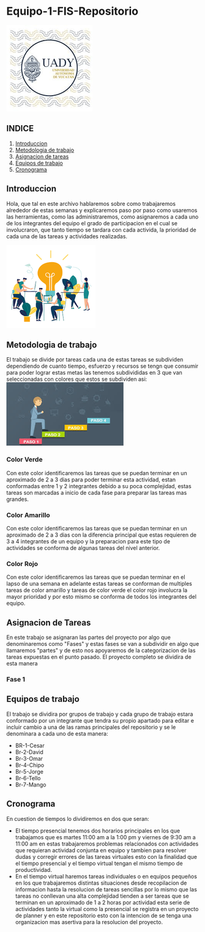 # Equipo-1-FIS-Repositorio

![UADY](https://github.com/Killercrod/Equipo-1-FIS-Repositorio/blob/main/Assets/UADY.png)

## INDICE

1. [Introduccion](#id1)
2. [Metodologia de trabajo](#id2)
3. [Asignacion de tareas](#id3)
4. [Equipos de trabajo](#id4)
5. [Cronograma](#id5)
   
## Introduccion<a name="id1"></a>

Hola, que tal en este archivo hablaremos sobre como trabajaremos alrededor de estas semanas y explicaremos paso por paso como usaremos las herramientas, como las administraremos, como asignaremos a cada uno de los integrantes del equipo el grado de participacion en el cual se involucraron, que tanto tiempo se tardara con cada activida, la prioridad de cada una de las tareas y actividades realizadas.

![EquipodeTrabajo](https://github.com/Killercrod/Equipo-1-FIS-Repositorio/blob/main/Assets/Equipodetrabajo.png)

## Metodologia de trabajo<a name="id2"></a>
El trabajo se divide por tareas cada una de estas tareas se subdividen dependiendo de cuanto tiempo, esfuerzo y recursos se tengn que consumir para poder lograr estas metas las tenemos subdivididas en 3 que van seleccionadas con colores que estos se subdividen asi:
  ![Metodologia](https://github.com/Killercrod/Equipo-1-FIS-Repositorio/blob/main/Assets/Metodologia.png)
   ### Color Verde 
   Con este color identificaremos las tareas que se puedan terminar en un aproximado de 2 a 3 dias para poder terminar esta actividad, estan conformadas entre 1 y     2 integrantes debido a su poca complejidad, estas tareas son marcadas a inicio de cada fase para preparar las tareas mas grandes. 
   ### Color Amarillo
   Con este color identificaremos las tareas que se puedan terminar en un aproximado de 2 a 3 dias con la diferencia principal que estas requieren de 3 a 4            integrantes de un equipo y la preparacion para este tipo de actividades se conforma de algunas tareas del nivel anterior.
   ### Color Rojo
   Con este color identificaremos las tareas que se puedan terminar en el lapso de una semana en adelante estas tareas se conforman de multiples tareas de color       amarillo y tareas de color verde el color rojo involucra la mayor prioridad y por esto mismo se conforma de todos los integrantes del equipo.
## Asignacion de Tareas<a name="id3"></a>
En este trabajo se asignaran las partes del proyecto por algo que denominaremos como "Fases" y estas fases se van a subdividir en algo que llamaremos "partes" y de esto nos apoyaremos de la categorizacion de las tareas expuestas en el punto pasado.
El proyecto completo se dividira de esta manera
   ### Fase 1

## Equipos de trabajo<a name="id4"></a>
El trabajo se dividira por grupos de trabajo y cada grupo de trabajo estara conformado por un integrante que tendra su propio apartado para editar e incluir cambio a una de las ramas principales del repositorio y se le denominara a cada uno de esta manera:
   - BR-1-Cesar
   - Br-2-David
   - Br-3-Omar
   - Br-4-Chipo
   - Br-5-Jorge
   - Br-6-Tello
   - Br-7-Mango
## Cronograma<a name="id5"></a>

En cuestion de tiempos lo dividiremos en dos que seran:

- El tiempo presencial tenemos dos horarios principales en los que trabajamos que es martes 11:00 am a la 1:00 pm y viernes de 9:30 am a 11:00 am en estas trabajaremos problemas relacionados con actividades que requieran actividad conjunta en equipo y tambien para resolver dudas y corregir errores de las tareas virtuales esto con la finalidad que el tiempo presencial y el tiempo virtual tengan el mismo tiempo de productividad. 
- En el tiempo virtual haremos tareas individuales o en equipos pequeños en los que trabajaremos distintas situaciones desde recopilacion de informacion hasta la resolucion de tareas sencillas por lo mismo que las tareas no conllevan una alta complejidad tienden a ser tareas que se terminan en un aproximado de 1 a 2 horas por actividad esta serie de actividades tanto la virtual como la presencial se registra en un proyecto de planner y en este repositorio esto con la intencion de se tenga una organizacion mas asertiva para la resolucion del proyecto.

